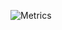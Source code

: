 ![Metrics](https://metrics.lecoq.io/khairulabsyar?template=classic&base=header%2C%20activity%2C%20community%2C%20repositories%2C%20metadata&base.indepth=false&base.hireable=false&base.skip=false&config.timezone=Asia%2FKuala_Lumpur)
